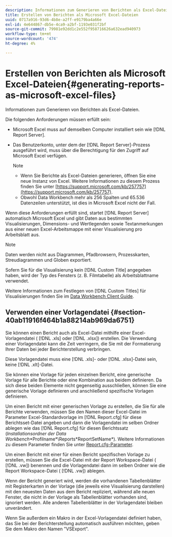 ```yaml
---
description: Informationen zum Generieren von Berichten als Excel-Dateien.
title: Erstellen von Berichten als Microsoft Excel-Dateien
uuid: 0717a916-93d6-4b8e-a2ff-e9179ba4a66e
exl-id: 4e644867-db5e-4ca9-a2bf-1193e031f2bf
source-git-commit: 79981e92dd1c2e552f958716626a632ead940973
workflow-type: tm+mt
source-wordcount: '474'
ht-degree: 4%

---
```


# Erstellen von Berichten als Microsoft Excel-Dateien{#generating-reports-as-microsoft-excel-files}

Informationen zum Generieren von Berichten als Excel-Dateien.

Die folgenden Anforderungen müssen erfüllt sein:

* Microsoft Excel muss auf demselben Computer installiert sein wie [!DNL Report Server].
* Das Benutzerkonto, unter dem der [!DNL Report Server]-Prozess ausgeführt wird, muss über die Berechtigung für den Zugriff auf Microsoft Excel verfügen.

   >[!NOTE]
   >
   >
   >
   >
   >    * Wenn Sie Berichte als Excel-Dateien generieren, öffnen Sie eine neue Instanz von Excel. Weitere Informationen zu diesem Prozess finden Sie unter [https://support.microsoft.com/kb/257757](https://support.microsoft.com/kb/257757).
   >    * Obwohl Data Workbench mehr als 256 Spalten und 65.536 Datenzeilen unterstützt, ist dies in Microsoft Excel nicht der Fall.


Wenn diese Anforderungen erfüllt sind, startet [!DNL Report Server] automatisch Microsoft Excel und gibt Daten aus bestimmten Visualisierungen, Dimensions- und Wertlegenden sowie Textanmerkungen aus einer neuen Excel-Arbeitsmappe mit einer Visualisierung pro Arbeitsblatt aus.

>[!NOTE]
>
>Daten werden nicht aus Diagrammen, Pfadbrowsern, Prozesskarten, Streudiagrammen und Globen exportiert.

Sofern Sie für die Visualisierung kein [!DNL Custom Title] angegeben haben, wird der Typ des Fensters (z. B. Filmtabelle) als Arbeitsblattname verwendet.

Weitere Informationen zum Festlegen von [!DNL Custom Titles] für Visualisierungen finden Sie im [Data Workbench Client Guide](https://experienceleague.adobe.com/docs/data-workbench/using/client/t-open-ins.html?lang=de).

## Verwenden einer Vorlagendatei {#section-40ab11916f464b1a88214ab969da6751}

Sie können einen Bericht auch als Excel-Datei mithilfe einer Excel-Vorlagendatei ( [!DNL .xls] oder [!DNL .xlsx]) erstellen. Die Verwendung einer Vorlagendatei kann die Zeit verringern, die Sie mit der Formatierung Ihrer Daten bei jeder Berichterstellung verbringen.

Diese Vorlagendatei muss eine [!DNL .xls]- oder [!DNL .xlsx]-Datei sein, keine [!DNL .xlt]-Datei.

Sie können eine Vorlage für jeden einzelnen Bericht, eine generische Vorlage für alle Berichte oder eine Kombination aus beidem definieren. Da sich diese beiden Elemente nicht gegenseitig ausschließen, können Sie eine generische Vorlage definieren und anschließend spezifische Vorlagen definieren.

Um einen Bericht mit einer generischen Vorlage zu erstellen, die Sie für alle Berichte verwenden, müssen Sie den Namen dieser Excel-Datei im Parameter Excel-Standardvorlage im [!DNL Report.cfg] für diese Berichtsset-Datei angeben und dann die Vorlagendatei im selben Ordner ablegen wie das [!DNL Report.cfg] für diesen Berichtssatz (*Installationsordner der Data Workbench*\*Profilname*\Reports\*ReportSetName*). Weitere Informationen zu diesem Parameter finden Sie unter [Report.cfg-Parameter](../../../../../home/c-rpt-oview/c-rpt-param-ref/c-rpt-param.md#concept-838e59d72d3f4cb29ee15f5c7eb0ceff).

Um einen Bericht mit einer für einen Bericht spezifischen Vorlage zu erstellen, müssen Sie die Excel-Datei mit der Report Workspace-Datei ( [!DNL .vw]) benennen und die Vorlagendatei dann im selben Ordner wie die Report Workspace-Datei ( [!DNL .vw]) ablegen.

Wenn der Bericht generiert wird, werden die vorhandenen Tabellenblätter mit Registerkarten in der Vorlage (die jeweils eine Visualisierung darstellen) mit den neuesten Daten aus dem Bericht repliziert, während alle neuen Fenster, die nicht in der Vorlage als Tabellenblätter vorhanden sind, ignoriert werden. Alle anderen Tabellenblätter in der Vorlagendatei bleiben unverändert.

Wenn Sie außerdem ein Makro in der Excel-Vorlagendatei definiert haben, das Sie bei der Berichterstellung automatisch ausführen möchten, geben Sie dem Makro den Namen &quot;VSExport&quot;.
